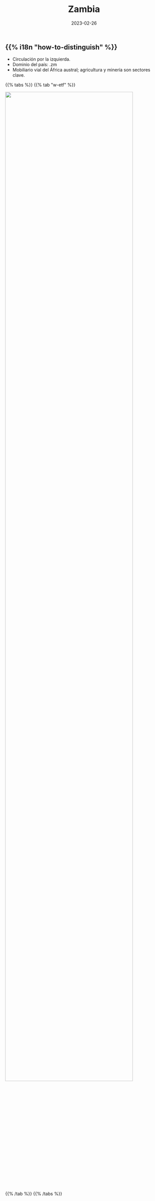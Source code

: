 ﻿---
title: "Zambia"
date: 2023-02-26
lastmod: 2023-07-01
weight: 2
draft: false
keywords: [""]
sections: [""]
bg: "bg/city.jpg"
flag: "ZM.svg"
no_detaile_info: true
jetro_detail: true
is_unofficial: false
---

<div class="main-desciption country-description">
    <h2 class="section-title">{{% i18n "how-to-distinguish" %}}</h2>
    <ul class="rule-list">
        <li>Circulación por la <span class="quiz">izquierda</span>.</li>
        <li>Dominio del país: <span class="quiz">.zm</span></li>
        <li>Mobiliario vial del África austral; agricultura y minería son sectores clave.</li>
    </ul>
</div>

{{% tabs %}}
{{% tab "w-etf" %}}
<div class="googlemap-if no-margin">
<img src="/rule/africa/zambia/960px-Grain_Silos_and_weighing_bridge.jpg" width="90%">
</div>
{{% /tab %}}
{{% /tabs %}}
